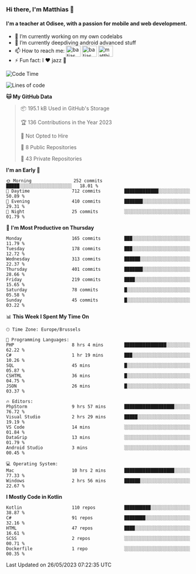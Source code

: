 ### Hi there, I'm Matthias 👋

#### I'm a teacher at Odisee, with a passion for mobile and web development.

- 🔭 I’m currently working on my own codelabs
- 🌱 I’m currently deepdiving android advanced stuff
- 📫 How to reach me: <a href="https://dev.to/batjas" target="_blank"><img align="center" src="https://raw.githubusercontent.com/rahuldkjain/github-profile-readme-generator/master/src/images/icons/Social/devto.svg" alt="batjas" height="30" width="40" /></a>
<a href="https://twitter.com/batjas" target="_blank"><img align="center" src="https://raw.githubusercontent.com/rahuldkjain/github-profile-readme-generator/master/src/images/icons/Social/twitter.svg" alt="batjas" height="30" width="40" /></a>
<a href="https://linkedin.com/in/matthiasdruwé" target="_blank"><img align="center" src="https://raw.githubusercontent.com/rahuldkjain/github-profile-readme-generator/master/src/images/icons/Social/linked-in-alt.svg" alt="matthiasdruwé" height="30" width="40" /></a>
- ⚡ Fun fact: I ❤ jazz 🎷


<!--START_SECTION:waka-->
![Code Time](http://img.shields.io/badge/Code%20Time-735%20hrs%2012%20mins-blue)

![Lines of code](https://img.shields.io/badge/From%20Hello%20World%20I%27ve%20Written-1.6%20million%20lines%20of%20code-blue)

**🐱 My GitHub Data** 

> 📦 195.1 kB Used in GitHub's Storage 
 > 
> 🏆 136 Contributions in the Year 2023
 > 
> 🚫 Not Opted to Hire
 > 
> 📜 8 Public Repositories 
 > 
> 🔑 43 Private Repositories 
 > 
**I'm an Early 🐤** 

```text
🌞 Morning                252 commits         █████░░░░░░░░░░░░░░░░░░░░   18.01 % 
🌆 Daytime                712 commits         █████████████░░░░░░░░░░░░   50.89 % 
🌃 Evening                410 commits         ███████░░░░░░░░░░░░░░░░░░   29.31 % 
🌙 Night                  25 commits          ░░░░░░░░░░░░░░░░░░░░░░░░░   01.79 % 
```
📅 **I'm Most Productive on Thursday** 

```text
Monday                   165 commits         ███░░░░░░░░░░░░░░░░░░░░░░   11.79 % 
Tuesday                  178 commits         ███░░░░░░░░░░░░░░░░░░░░░░   12.72 % 
Wednesday                313 commits         ██████░░░░░░░░░░░░░░░░░░░   22.37 % 
Thursday                 401 commits         ███████░░░░░░░░░░░░░░░░░░   28.66 % 
Friday                   219 commits         ████░░░░░░░░░░░░░░░░░░░░░   15.65 % 
Saturday                 78 commits          █░░░░░░░░░░░░░░░░░░░░░░░░   05.58 % 
Sunday                   45 commits          █░░░░░░░░░░░░░░░░░░░░░░░░   03.22 % 
```


📊 **This Week I Spent My Time On** 

```text
🕑︎ Time Zone: Europe/Brussels

💬 Programming Languages: 
PHP                      8 hrs 4 mins        ████████████████░░░░░░░░░   62.22 % 
C#                       1 hr 19 mins        ███░░░░░░░░░░░░░░░░░░░░░░   10.26 % 
SQL                      45 mins             █░░░░░░░░░░░░░░░░░░░░░░░░   05.87 % 
CSHTML                   36 mins             █░░░░░░░░░░░░░░░░░░░░░░░░   04.75 % 
JSON                     26 mins             █░░░░░░░░░░░░░░░░░░░░░░░░   03.37 % 

🔥 Editors: 
PhpStorm                 9 hrs 57 mins       ███████████████████░░░░░░   76.72 % 
Visual Studio            2 hrs 29 mins       █████░░░░░░░░░░░░░░░░░░░░   19.19 % 
VS Code                  14 mins             ░░░░░░░░░░░░░░░░░░░░░░░░░   01.84 % 
DataGrip                 13 mins             ░░░░░░░░░░░░░░░░░░░░░░░░░   01.79 % 
Android Studio           3 mins              ░░░░░░░░░░░░░░░░░░░░░░░░░   00.45 % 

💻 Operating System: 
Mac                      10 hrs 2 mins       ███████████████████░░░░░░   77.33 % 
Windows                  2 hrs 56 mins       ██████░░░░░░░░░░░░░░░░░░░   22.67 % 
```

**I Mostly Code in Kotlin** 

```text
Kotlin                   110 repos           ██████████░░░░░░░░░░░░░░░   38.87 % 
C#                       91 repos            ████████░░░░░░░░░░░░░░░░░   32.16 % 
HTML                     47 repos            ████░░░░░░░░░░░░░░░░░░░░░   16.61 % 
SCSS                     2 repos             ░░░░░░░░░░░░░░░░░░░░░░░░░   00.71 % 
Dockerfile               1 repo              ░░░░░░░░░░░░░░░░░░░░░░░░░   00.35 % 
```




 Last Updated on 26/05/2023 07:22:35 UTC
<!--END_SECTION:waka-->
